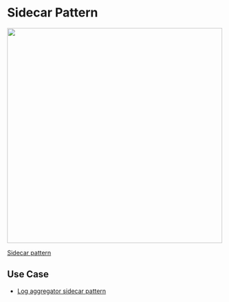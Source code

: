 # Sidecar Pattern

<img src="http://turnoff.us/image/en/depressed-developer-52.png" width="500">

[Sidecar pattern
](https://docs.microsoft.com/en-us/azure/architecture/patterns/sidecar)

## Use Case

- [Log aggregator sidecar pattern
](https://cloud.google.com/solutions/best-practices-for-operating-containers#log_aggregator_sidecar_pattern)
